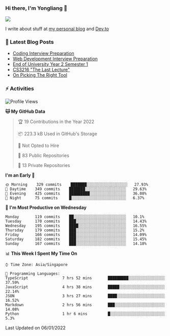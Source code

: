 ### Hi there, I'm Yongliang 👋 
<!--
**tlylt/tlylt** is a ✨ _special_ ✨ repository because its `README.md` (this file) appears on your GitHub profile.

Here are some ideas to get you started:

- 🔭 I’m currently working on ...
- 🌱 I’m currently learning ...
- 👯 I’m looking to collaborate on ...
- 🤔 I’m looking for help with ...
- 💬 Ask me about ...
- 📫 How to reach me: ...
- 😄 Pronouns: ...
- ⚡ Fun fact: ...
-->

<img
align="center"
src="https://github-readme-stats.vercel.app/api/?username=tlylt&theme=dracula"
/>

I write about stuff at [my personal blog](https://www.yongliangliu.com/) and [Dev.to](https://dev.to/tlylt)

### 📕 Latest Blog Posts

<!-- BLOG-POST-LIST:START -->
- [Coding Interview Preparation](https://www.yongliangliu.com/blog/coding-interview-prep/)
- [Web Development Interview Preparation](https://www.yongliangliu.com/blog/web-dev-interview-prep/)
- [End of University Year 2 Semester 1](https://www.yongliangliu.com/blog/year-2-sem-1/)
- [CS3216 &quot;The Last Lecture&quot;](https://www.yongliangliu.com/blog/cs3216-the-last-lecture/)
- [On Picking The Right Tool](https://www.yongliangliu.com/blog/on-picking-the-right-tool/)
<!-- BLOG-POST-LIST:END -->

### ⚡ Activities
<!--START_SECTION:waka-->
![Profile Views](http://img.shields.io/badge/Profile%20Views-20-blue)

**🐱 My GitHub Data** 

> 🏆 19 Contributions in the Year 2022
 > 
> 📦 223.3 kB Used in GitHub's Storage 
 > 
> 🚫 Not Opted to Hire
 > 
> 📜 83 Public Repositories 
 > 
> 🔑 13 Private Repositories  
 > 
**I'm an Early 🐤** 

```text
🌞 Morning    329 commits    ███████░░░░░░░░░░░░░░░░░░   27.93% 
🌆 Daytime    349 commits    ███████░░░░░░░░░░░░░░░░░░   29.63% 
🌃 Evening    425 commits    █████████░░░░░░░░░░░░░░░░   36.08% 
🌙 Night      75 commits     █░░░░░░░░░░░░░░░░░░░░░░░░   6.37%

```
📅 **I'm Most Productive on Wednesday** 

```text
Monday       119 commits    ██░░░░░░░░░░░░░░░░░░░░░░░   10.1% 
Tuesday      170 commits    ███░░░░░░░░░░░░░░░░░░░░░░   14.43% 
Wednesday    195 commits    ████░░░░░░░░░░░░░░░░░░░░░   16.55% 
Thursday     179 commits    ███░░░░░░░░░░░░░░░░░░░░░░   15.2% 
Friday       166 commits    ███░░░░░░░░░░░░░░░░░░░░░░   14.09% 
Saturday     182 commits    ███░░░░░░░░░░░░░░░░░░░░░░   15.45% 
Sunday       167 commits    ███░░░░░░░░░░░░░░░░░░░░░░   14.18%

```


📊 **This Week I Spent My Time On** 

```text
⌚︎ Time Zone: Asia/Singapore

💬 Programming Languages: 
TypeScript               7 hrs 52 mins       █████████░░░░░░░░░░░░░░░░   37.59% 
JavaScript               4 hrs 38 mins       █████░░░░░░░░░░░░░░░░░░░░   22.14% 
JSON                     3 hrs 27 mins       ████░░░░░░░░░░░░░░░░░░░░░   16.52% 
Markdown                 2 hrs 56 mins       ███░░░░░░░░░░░░░░░░░░░░░░   14.08% 
Python                   1 hr 6 mins         █░░░░░░░░░░░░░░░░░░░░░░░░   5.3%

```


 Last Updated on 06/01/2022
<!--END_SECTION:waka-->